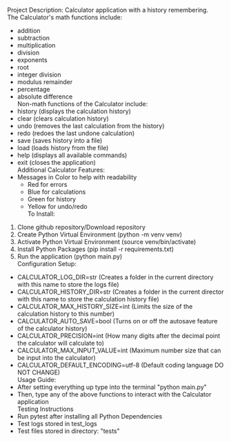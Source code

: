 Project Description:
Calculator application with a history remembering. <br>
The Calculator's math functions include: <br>
 - addition
 - subtraction
 - multiplication
 - division
 - exponents
 - root
 - integer division
 - modulus remainder
 - percentage
 - absolute difference<br>
Non-math functions of the Calculator include: 
 - history (displays the calculation history)
 - clear (clears calculation history)
 - undo (removes the last calculation from the history)
 - redo (redoes the last undone calculation)
 - save (saves history into a file)
 - load (loads history from the file)
 - help (displays all available commands)
 - exit (closes the application)<br>
Additional Calculator Features:
 - Messages in Color to help with readability
    - Red for errors
    - Blue for calculations
    - Green for history
    - Yellow for undo/redo <br>
To Install: 
1. Clone github repository/Download repository
2. Create Python Virtual Environment (python -m venv venv)
3. Activate Python Virtual Environment (source venv/bin/activate)
4. Install Python Packages (pip install -r requirements.txt)
5. Run the application (python main.py)<br>
Configuration Setup:
 - CALCULATOR_LOG_DIR=str (Creates a folder in the current directory with this name to store the logs file)
 - CALCULATOR_HISTORY_DIR=str (Creates a folder in the current director with this name to store the calculation history file)
 - CALCULATOR_MAX_HISTORY_SIZE=int (Limits the size of the calculation history to this number)
 - CALCULATOR_AUTO_SAVE=bool (Turns on or off the autosave feature of the calculator history)
 - CALCULATOR_PRECISION=int (How many digits after the decimal point the calculator will calculate to)
 - CALCULATOR_MAX_INPUT_VALUE=int (Maximum number size that can be input into the calculator)
 - CALCULATOR_DEFAULT_ENCODING=utf-8 (Default coding language DO NOT CHANGE)<br>
Usage Guide:
 - After setting everything up type into the terminal "python main.py"
 - Then, type any of the above functions to interact with the Calculator application<br>
Testing Instructions
 - Run pytest after installing all Python Dependencies
 - Test logs stored in test_logs
 - Test files stored in directory: "tests"
